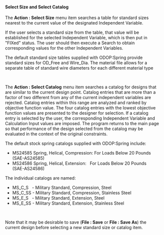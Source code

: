 #### Select Size and Select Catalog

 The **Action : Select Size** menu item searches a table for standard sizes nearest
 to the current value of the designated Independent Variable.

 If the user selects a standard size from the table, that value will be
 established for the selected Independent Variable, which is then put in
 "FIXed" status.  The user should then execute a Search to obtain
 corresponding values for the other Independent Variables.
 
 The default standard size tables supplied with ODOP:Spring provide standard
 sizes for OD\_Free and Wire\_Dia. 
 The material file allows for a separate table of standard wire diameters 
 for each different material type 

&nbsp;

 The **Action : Select Catalog** menu item searches a catalog for 
 designs that are similar to the current design point. 
 Catalog entries that  are more than a factor of two different from any 
 of the current independent variables are rejected. 
 Catalog entries within this range are analyzed and ranked by objective function value. 
 The four catalog entries with the lowest objective function values are presented to
 the designer for selection. 
 If a catalog entry is selected by the user, 
 the corresponding Independent Variable and Calculation Input values are imposed.
 The program returns to the main page so that performance of the design selected
 from the catalog may be evaluated in the context of the original constraints.

 The default stock spring catalogs supplied with ODOP:Spring include:   
*  MS24585 Spring, Helical, Compression:  For Loads Below 20 Pounds &nbsp; (SAE-AS24585)   
*  MS24586 Spring, Helical, Extension: &nbsp; For Loads Below 20 Pounds &nbsp; (SAE-AS24586)   

 The individual catalogs are named:   
*  MS\_C_S &nbsp; -   Military Standard, Compression, Steel
*  MS\_C_SS     -   Military Standard, Compression, Stainless Steel
*  MS\_E_S &nbsp; -   Military Standard, Extension,   Steel
*  MS\_E_SS     -   Military Standard, Extension,   Stainless Steel

&nbsp;

 Note that it may be desirable to save (**File : Save** or **File : Save As**) the current
 design before selecting a new standard size or catalog item.
 
 